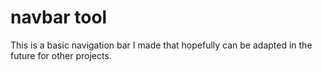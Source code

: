 # navbar tool

This is a basic navigation bar I made that hopefully can be adapted in the future for other projects.
